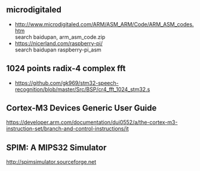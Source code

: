 ## microdigitaled  
* http://www.microdigitaled.com/ARM/ASM_ARM/Code/ARM_ASM_codes.htm  
search baidupan, arm_asm_code.zip  
* https://nicerland.com/raspberry-pi/  
search baidupan raspberry-pi_asm  

## 1024 points radix-4 complex fft  
* https://github.com/gk969/stm32-speech-recognition/blob/master/Src/BSP/cr4_fft_1024_stm32.s  

## Cortex-M3 Devices Generic User Guide  
https://developer.arm.com/documentation/dui0552/a/the-cortex-m3-instruction-set/branch-and-control-instructions/it  

## SPIM: A MIPS32 Simulator  
http://spimsimulator.sourceforge.net  
